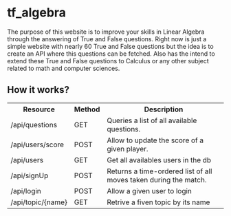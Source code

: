 # tf_algebra
The purpose of this website is to improve your skills in Linear Algebra 
through the answering of True and False questions. Right now is just a simple website
with nearly 60 True and False questions but the idea is to create an API where this questions
can be fetched. Also has the intend to extend these True and False questions to Calculus or any other subject related to math and computer sciences.

## How it works?
<div>
    <table>
        <tr>
            <th>Resource</th>
            <th>Method</th>
            <th>Description</th>
        </tr>
        <tr>
            <td>/api/questions</td>
            <td>GET</td>
            <td>Queries a list of all available questions.</td>
        </tr>
        <tr>
            <td>/api/users/score</td>
            <td>POST</td>
            <td>Allow to update the score of a given player.</td>
        </tr>
        <tr>
            <td>/api/users</td>
            <td>GET</td>
            <td>Get all availables users in the db</td>
        </tr>
        <tr>
            <td>/api/signUp</td>
            <td>POST</td>
            <td>Returns a time-ordered list of all moves taken during the match.</td>
        </tr>
        <tr>
            <td>/api/login</td>
            <td>POST</td>
            <td>Allow a given user to login</td>
        </tr>
        <tr>
            <td>/api/topic/{name}</td>
            <td>GET</td>
            <td>Retrive a fiven topic by its name</td>
        </tr>
    </table>
</div>

